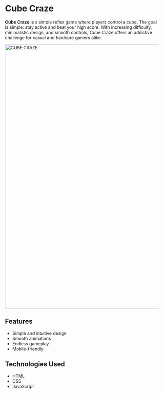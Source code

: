 # Cube Craze

**Cube Craze** is a simple reflex game where players control a cube. The goal is simple: stay active and beat your high score. With increasing difficulty, minimalistic design, and smooth controls, Cube Craze offers an addictive challenge for casual and hardcore gamers alike.


<img width="790" height="866" alt="CUBE CRAZE" src="https://github.com/user-attachments/assets/19528edd-9df5-49f6-b629-79bc03a30b5c" />


## Features

- Simple and intuitive design
- Smooth animations
- Endless gameplay
- Mobile-friendly

##  Technologies Used

- HTML  
- CSS 
- JavaScript


